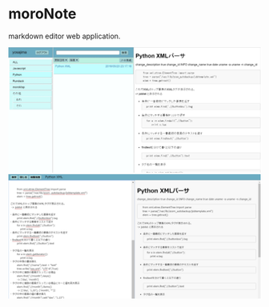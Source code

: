 # moroNote
markdown editor web application.

![notelist](images/notelist.jpg "note list")
![noteeditor](images/noteeditor.jpg "note editor")

